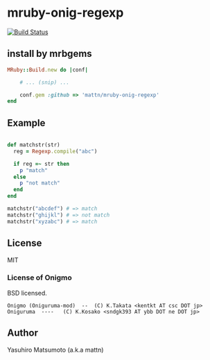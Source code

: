# mruby-onig-regexp

[![Build Status](https://travis-ci.org/mattn/mruby-onig-regexp.svg)](https://travis-ci.org/mattn/mruby-onig-regexp)

## install by mrbgems
```ruby
MRuby::Build.new do |conf|

    # ... (snip) ...

    conf.gem :github => 'mattn/mruby-onig-regexp'
end
```

## Example
```ruby

def matchstr(str)
  reg = Regexp.compile("abc")

  if reg =~ str then
    p "match"
  else
    p "not match"
  end
end

matchstr("abcdef") # => match
matchstr("ghijkl") # => not match
matchstr("xyzabc") # => match
```

## License

MIT

### License of Onigmo
BSD licensed.

    Onigmo (Oniguruma-mod)  --  (C) K.Takata <kentkt AT csc DOT jp>
    Oniguruma  ----   (C) K.Kosako <sndgk393 AT ybb DOT ne DOT jp>

## Author

Yasuhiro Matsumoto (a.k.a mattn)
